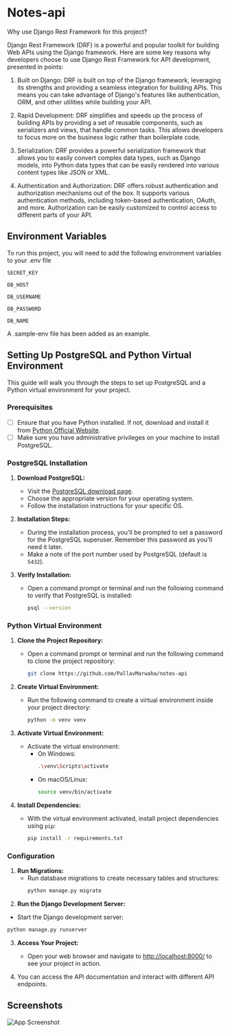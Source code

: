 
# Notes-api

Why use Django Rest Framework for this project?

Django Rest Framework (DRF) is a powerful and popular toolkit for building Web APIs using the Django framework. Here are some key reasons why developers choose to use Django Rest Framework for API development, presented in points:

1. Built on Django: DRF is built on top of the Django framework, leveraging its strengths and providing a seamless integration for building APIs. This means you can take advantage of Django's features like authentication, ORM, and other utilities while building your API.

2. Rapid Development: DRF simplifies and speeds up the process of building APIs by providing a set of reusable components, such as serializers and views, that handle common tasks. This allows developers to focus more on the business logic rather than boilerplate code.

3. Serialization: DRF provides a powerful serialization framework that allows you to easily convert complex data types, such as Django models, into Python data types that can be easily rendered into various content types like JSON or XML.

4. Authentication and Authorization: DRF offers robust authentication and authorization mechanisms out of the box. It supports various authentication methods, including token-based authentication, OAuth, and more. Authorization can be easily customized to control access to different parts of your API.
## Environment Variables

To run this project, you will need to add the following environment variables to your .env file

`SECRET_KEY`

`DB_HOST`

`DB_USERNAME`

`DB_PASSWORD`

`DB_NAME`

A .sample-env file has been added as an example.
## Setting Up PostgreSQL and Python Virtual Environment

This guide will walk you through the steps to set up PostgreSQL and a Python virtual environment for your project.

### Prerequisites

- [ ]  Ensure that you have Python installed. If not, download and install it from [Python Official Website](https://www.python.org/).
- [ ]  Make sure you have administrative privileges on your machine to install PostgreSQL.

### PostgreSQL Installation

1. **Download PostgreSQL:**
   - Visit the [PostgreSQL download page](https://www.postgresql.org/download/).
   - Choose the appropriate version for your operating system.
   - Follow the installation instructions for your specific OS.

2. **Installation Steps:**
   - During the installation process, you'll be prompted to set a password for the PostgreSQL superuser. Remember this password as you'll need it later.
   - Make a note of the port number used by PostgreSQL (default is `5432`).

3. **Verify Installation:**
   - Open a command prompt or terminal and run the following command to verify that PostgreSQL is installed:
     ```bash
     psql --version
     ```

### Python Virtual Environment

1. **Clone the Project Repository:**
   - Open a command prompt or terminal and run the following command to clone the project repository:
     ```bash
     git clone https://github.com/PallavMarwaha/notes-api
     ```

2. **Create Virtual Environment:**
   - Run the following command to create a virtual environment inside your project directory:
     ```bash
     python -m venv venv
     ```

3. **Activate Virtual Environment:**
   - Activate the virtual environment:
     - On Windows:
       ```bash
       .\venv\Scripts\activate
       ```
     - On macOS/Linux:
       ```bash
       source venv/bin/activate
       ```

4. **Install Dependencies:**
   - With the virtual environment activated, install project dependencies using `pip`:
     ```bash
     pip install -r requirements.txt
     ```

### Configuration


1. **Run Migrations:**
   - Run database migrations to create necessary tables and structures:
     ```bash
     python manage.py migrate
     ```
2. **Run the Django Development Server:**
- Start the Django development server:
```bash
python manage.py runserver
```

3. **Access Your Project:**
   - Open your web browser and navigate to [http://localhost:8000/](http://localhost:8000/) to see your project in action.

4. You can access the API documentation and interact with different API endpoints.
## Screenshots

![App Screenshot](https://i.imgur.com/c9ak0eK.jpeg)


